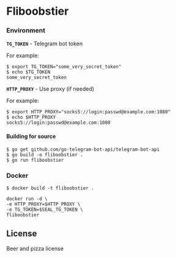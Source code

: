 # Fliboobstier

### Environment

**`TG_TOKEN`** - Telegram bot token

For example:

    $ export TG_TOKEN="some_very_secret_token"
    $ echo $TG_TOKEN
    some_very_secret_token

**`HTTP_PROXY`** - Use proxy (if needed)

For example:

    $ export HTTP_PROXY="socks5://login:passwd@example.com:1080"
    $ echo $HTTP_PROXY
    socks5://login:passwd@example.com:1080

#### Building for source

```
$ go get github.com/go-telegram-bot-api/telegram-bot-api
$ go build -o fliboobstier .
$ go run fliboobstier
```

### Docker
```
$ docker build -t fliboobstier .
```

```
docker run -d \
-e HTTP_PROXY=$HTTP_PROXY \
-e TG_TOKEN=$SEAL_TG_TOKEN \
fliboobstier
```

License
----
Beer and pizza license